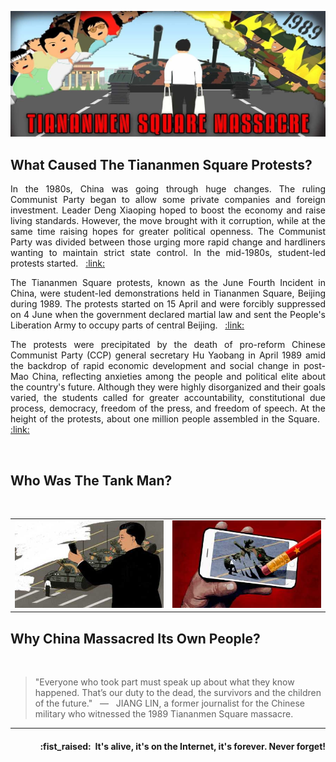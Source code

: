 ![TankMan banner](https://raw.githubusercontent.com/tankman-ch/.github/main/assets/profile-banner_1500x600.jpg)

## What Caused The Tiananmen Square Protests?

<p align="justify">In the 1980s, China was going through huge changes. The ruling Communist Party began to allow some private companies and foreign investment. Leader Deng Xiaoping hoped to boost the economy and raise living standards. However, the move brought with it corruption, while at the same time raising hopes for greater political openness. The Communist Party was divided between those urging more rapid change and hardliners wanting to maintain strict state control. In the mid-1980s, student-led protests started. &nbsp; <a href="https://www.bbc.com/news/world-asia-48445934">:link:</a></p>


<p align="justify">The Tiananmen Square protests, known as the June Fourth Incident in China, were student-led demonstrations held in Tiananmen Square, Beijing during 1989. The protests started on 15 April and were forcibly suppressed on 4 June when the government declared martial law and sent the People's Liberation Army to occupy parts of central Beijing. &nbsp; <a href="https://en.wikipedia.org/wiki/1989_Tiananmen_Square_protests_and_massacre">:link:</a></p>

<p align="justify">The protests were precipitated by the death of pro-reform Chinese Communist Party (CCP) general secretary Hu Yaobang in April 1989 amid the backdrop of rapid economic development and social change in post-Mao China, reflecting anxieties among the people and political elite about the country's future. Although they were highly disorganized and their goals varied, the students called for greater accountability, constitutional due process, democracy, freedom of the press, and freedom of speech. At the height of the protests, about one million people assembled in the Square. &nbsp; <a href="https://en.wikipedia.org/wiki/1989_Tiananmen_Square_protests_and_massacre">:link:</a></p>
<br />

## Who Was The Tank Man?

<p align="justify">

</p>

<p align="justify">

</p>
<br />

<table>
    <tr>
        <td><img src="https://raw.githubusercontent.com/tankman-ch/.github/main/assets/img-left_425x250.jpg" width="100%"></td>
        <td><img src="https://raw.githubusercontent.com/tankman-ch/.github/main/assets/img-right_425x250.jpg" width="100%"></td>
    </tr>
</table>

## Why China Massacred Its Own People?

<p align="justify">

</p>

<p align="justify">

</p>
<br />

> "Everyone who took part must speak up about what they know happened. That’s our duty to the dead, the survivors and the children of the future." &nbsp; — &nbsp; JIANG LIN, a former journalist for the Chinese military who witnessed the 1989 Tiananmen Square massacre.

---

<h4 align="right">:fist_raised:&nbsp; It's alive, it's on the Internet, it's forever. Never forget!</h4>
